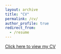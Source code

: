 ```yaml
---
layout: archive
title: "CV"
permalink: /cv/
author_profile: true
redirect_from:
  - /resume
---
```


[Click here to view my CV](http:/yosoykit.github.io/_pages/Curtiuscv_15July2020.pdf)